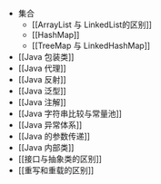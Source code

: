 - 集合
	- [[ArrayList 与 LinkedList的区别]]
	- [[HashMap]]
	- [[TreeMap 与 LinkedHashMap]]
- [[Java 包装类]]
- [[Java 代理]]
- [[Java 反射]]
- [[Java 泛型]]
- [[Java 注解]]
- [[Java 字符串比较与常量池]]
- [[Java 异常体系]]
- [[Java 的参数传递]]
- [[Java 内部类]]
- [[接口与抽象类的区别]]
- [[重写和重载的区别]]